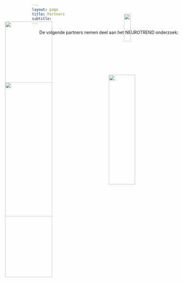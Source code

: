 ```yaml
---
layout: page
title: Partners
subtitle:
---
```


<div align="center"> 
<p>
De volgende partners nemen deel aan het NEUROTREND onderzoek:
<br>
<br>
<br>
<br>
<br>
<br>
<br>
<br>
<br>
<br>
<br>
<br>
</p>
</div>


<img src="{{ 'img/tuelogo.png' | relative_url }}"  style="position:absolute; left:140px; top:125px; width:40%" />
<img src="{{ 'img/philipslogo.png' | relative_url }}"  style="position:absolute; left:530px; top:100px; width:15%" />
<img src="{{ 'img/kempenhaeghelogo.png' | relative_url }}"   style="position:absolute; left:140px; top:325px; width:40%" />
<img src="{{ 'img/eindhovenenginelogo.png' | relative_url }}"  style="position:absolute; left:480px; top:300px; width:30%" />
